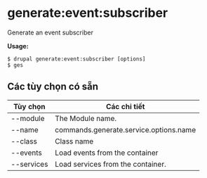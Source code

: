 # generate:event:subscriber
Generate an event subscriber

**Usage:**
```
$ drupal generate:event:subscriber [options]
$ ges  
```

## Các tùy chọn có sẵn
Tùy chọn | Các chi tiết
-------|-------------
--module | The Module name.
--name | commands.generate.service.options.name
--class | Class name
--events | Load events from the container
--services | Load services from the container.
